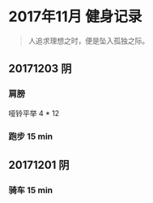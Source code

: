 # 2017年11月 健身记录   
> 人追求理想之时，便是坠入孤独之际。
 
## 20171203 阴
### 肩膀 
哑铃平举  4 * 12  

### 跑步 15 min

## 20171201 阴
### 骑车 15 min


